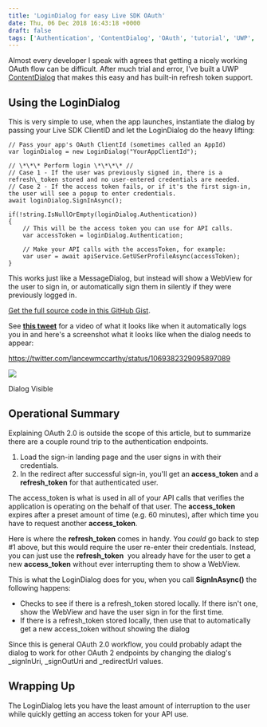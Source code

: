 ```yaml
---
title: 'LoginDialog for easy Live SDK OAuth'
date: Thu, 06 Dec 2018 16:43:18 +0000
draft: false
tags: ['Authentication', 'ContentDialog', 'OAuth', 'tutorial', 'UWP', 'windows 10', 'windows10']
---
```


Almost every developer I speak with agrees that getting a nicely working OAuth flow can be difficult. After much trial and error, I've built a UWP [ContentDialog](https://docs.microsoft.com/en-us/uwp/api/Windows.UI.Xaml.Controls.ContentDialog) that makes this easy and has built-in refresh token support.

Using the LoginDialog
---------------------

This is very simple to use, when the app launches, instantiate the dialog by passing your Live SDK ClientID and let the LoginDialog do the heavy lifting:

```
// Pass your app's OAuth ClientId (sometimes called an AppId)
var loginDialog = new LoginDialog("YourAppClientId");

// \*\*\* Perform login \*\*\*\* //
// Case 1 - If the user was previously signed in, there is a refresh\_token stored and no user-entered credentials are needed.
// Case 2 - If the access token fails, or if it's the first sign-in, the user will see a popup to enter credentials.
await loginDialog.SignInAsync();

if(!string.IsNullOrEmpty(loginDialog.Authentication))
{
    // This will be the access token you can use for API calls.
    var accessToken = loginDialog.Authentication;

    // Make your API calls with the accessToken, for example:
    var user = await apiService.GetUSerProfileAsync(accessToken);
}
```

This works just like a MessageDialog, but instead will show a WebView for the user to sign in, or automatically sign them in silently if they were previously logged in.

[Get the full source code in this GitHub Gist](https://gist.github.com/LanceMcCarthy/4cafc5fcdd64e747bc62a4d04a5a38b9).

See **[this tweet](https://twitter.com/lancewmccarthy/status/1069382329095897089)** for a video of what it looks like when it automatically logs you in and here's a screenshot what it looks like when the dialog needs to appear:

https://twitter.com/lancewmccarthy/status/1069382329095897089

![](https://dvlup.blob.core.windows.net/general-app-files/MVP%20Companion/MVP_Companion_1.8.1.png)

Dialog Visible

Operational Summary
-------------------

Explaining OAuth 2.0 is outside the scope of this article, but to summarize there are a couple round trip to the authentication endpoints.

1.  Load the sign-in landing page and the user signs in with their credentials.
2.  In the redirect after successful sign-in, you'll get an **access\_token** and a **refresh\_token** for that authenticated user.

The access\_token is what is used in all of your API calls that verifies the application is operating on the behalf of that user. The **access\_token** expires after a preset amount of time (e.g. 60 minutes), after which time you have to request another **access\_token**.

Here is where the **refresh\_token** comes in handy. You _could_ go back to step #1 above, but this would require the user re-enter their credentials. Instead, you can just use the **refresh\_token**  you already have for the user to get a new **access\_token** without ever interrupting them to show a WebView.

This is what the LoginDialog does for you, when you call **SignInAsync()** the following happens:

*   Checks to see if there is a refresh\_token stored locally. If there isn't one, show the WebView and have the user sign in for the first time.
*   If there is a refresh\_token stored locally, then use that to automatically get a new access\_token without showing the dialog

Since this is general OAuth 2.0 workflow, you could probably adapt the dialog to work for other OAuth 2 endpoints by changing the dialog's \_signInUri, \_signOutUri and \_redirectUrl values.

Wrapping Up
-----------

The LoginDialog lets you have the least amount of interruption to the user while quickly getting an access token for your API use.